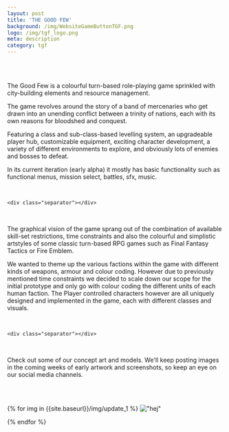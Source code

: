 ```yaml
---
layout: post
title: 'THE GOOD FEW'
background: /img/WebsiteGameButtonTGF.png
logo: /img/tgf_logo.png
meta: description
category: tgf
---
```


<br>
<br>

The Good Few is a colourful turn-based role-playing game sprinkled with city-building elements and resource management.

The game revolves around the story of a band of mercenaries who get drawn into an unending conflict between a trinity of nations, each with its own reasons for bloodshed and conquest.

Featuring a class and sub-class-based levelling system, an upgradeable player hub, customizable equipment, exciting character development, a variety of different environments to explore, and obviously lots of enemies and bosses to defeat.

In its current iteration (early alpha) it mostly has basic functionality such as functional menus, mission select, battles, sfx, music.

<br>

    <div class="separator"></div>

<br>

The graphical vision of the game sprang out of the combination of available skill-set restrictions, time constraints and also the colourful and simplistic artstyles of some classic turn-based RPG games such as Final Fantasy Tactics or Fire Emblem.

We wanted to theme up the various factions within the game with different kinds of weapons, armour and colour coding. However due to previously mentioned time constraints we decided to scale down our scope for the initial prototype and only go with colour coding the different units of each human faction. The Player controlled characters however are all uniquely designed and implemented in the game, each with different classes and visuals.

<br>

    <div class="separator"></div>

<br>

Check out some of our concept art and models. We'll keep posting images in the coming weeks of early artwork and screenshots, so keep an eye on our social media channels.

<br>
<br>

{% for img in {{site.baseurl}}/img/update_1 %}
    !["hej"](img)
    
{% endfor %}